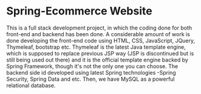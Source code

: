 # Spring-Ecommerce Website
This is a full stack development project, in which the coding done for both front-end and backend has been done. A considerable amount of work is done developing the front-end code using HTML, CSS, JavaScript, JQuery, Thymeleaf, bootstrap etc. Thymeleaf is the latest Java template engine, which is supposed to replace previous JSP way (JSP is discontinued but is still being used out there) and it is the official template engine backed by Spring Framework, though it's not the only one you can choose. The backend side id developed using latest Spring technologies -Spring Security, Spring Data and etc. Then, we have MySQL as a powerful relational database. 
